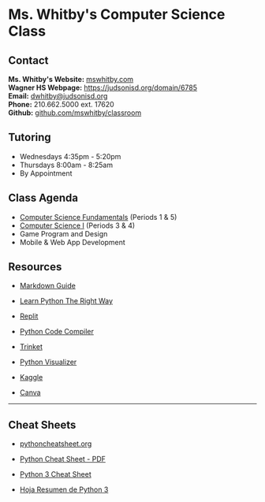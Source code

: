 # Ms. Whitby's Computer Science Class

## Contact
**Ms. Whitby's Website:** [mswhitby.com](https://mswhitby.com)<br>
**Wagner HS Webpage:** <https://judsonisd.org/domain/6785><br>
**Email:** <dwhitby@judsonisd.org><br>
**Phone:** 210.662.5000 ext. 17620<br>
**Github:** [github.com/mswhitby/classroom](https://github.com/mswhitby/classroom)<br>

## Tutoring
- Wednesdays 4:35pm - 5:20pm
- Thursdays 8:00am - 8:25am
- By Appointment

## Class Agenda
- [Computer Science Fundamentals](https://github.com/mswhitby/classroom/blob/main/_docs/courses/csf.md) (Periods 1 & 5)
- [Computer Science I](https://github.com/mswhitby/classroom/blob/main/_docs/courses/cs1.md) (Periods 3 & 4)
- Game Program and Design
- Mobile & Web App Development

## Resources
- [Markdown Guide](https://www.markdownguide.org/)

- [Learn Python The Right Way](https://learnpythontherightway.com/#read)

- [Replit](https://replit.com/team/whs-tbirds)

- [Python Code Compiler](https://www.onlinegdb.com/)

- [Trinket](https://trinket.io/library/trinkets/create?lang=python3)

- [Python Visualizer](https://pythontutor.com/visualize.html#mode=edit)

- [Kaggle](https://www.kaggle.com/)

- [Canva](https://www.canva.com/brand/join?token=iPrenhf0dFJZAWE5VFeLBg&brandingVariant=edu&referrer=team-invite)

---

## Cheat Sheets

- [pythoncheatsheet.org](https://www.pythoncheatsheet.org/)

- [Python Cheat Sheet - PDF](https://websitesetup.org/wp-content/uploads/2021/04/Python-cheat-sheet-April-2021.pdf)

- [Python 3 Cheat Sheet](https://perso.limsi.fr/pointal/_media/python:cours:mementopython3-english.pdf)

- [Hoja Resumen de Python 3](https://perso.limsi.fr/pointal/_media/python:cours:mementopython3-espanol.pdf)
